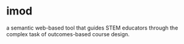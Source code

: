 imod
====

a semantic web-based tool that guides STEM educators through the complex task of outcomes-based course design.
